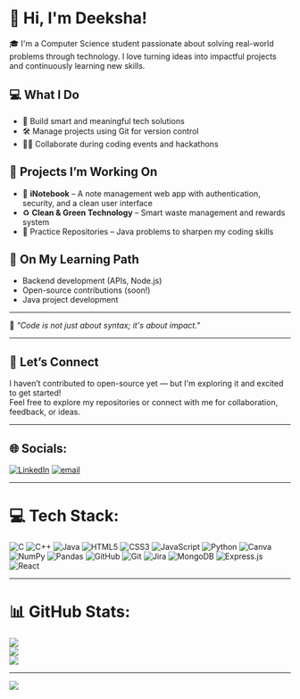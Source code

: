 <!--[![MasterHead](add link which image u want)](https://Deeksha224.io) -->

# 👋 Hi, I'm Deeksha!

🎓 I'm a Computer Science student passionate about solving real-world problems through technology. I love turning ideas into impactful projects and continuously learning new skills.

## 💻 What I Do

- 🧠 Build smart and meaningful tech solutions  
- 🛠️ Manage projects using Git for version control  
- 👩‍💻 Collaborate during coding events and hackathons  

## 🚧 Projects I’m Working On

- 📝 **iNotebook** – A note management web app with authentication, security, and a clean user interface  
- ♻️ **Clean & Green Technology** – Smart waste management and rewards system  
- 📘 Practice Repositories – Java problems to sharpen my coding skills  

## 🌱 On My Learning Path

- Backend development (APIs, Node.js)  
- Open-source contributions (soon!)  
- Java project development

---

🔗 _"Code is not just about syntax; it's about impact."_

---

## 🤝 Let’s Connect

I haven’t contributed to open-source yet — but I'm exploring it and excited to get started!  
Feel free to explore my repositories or connect with me for collaboration, feedback, or ideas.

---

## 🌐 Socials:
[![LinkedIn](https://img.shields.io/badge/LinkedIn-%230077B5.svg?logo=linkedin&logoColor=white)](https://linkedin.com/in/deeksha-agarwal3) [![email](https://img.shields.io/badge/Email-D14836?logo=gmail&logoColor=white)](mailto:agarwaldeeksha246@gmail.com) 

---

# 💻 Tech Stack:
![C](https://img.shields.io/badge/c-%2300599C.svg?style=flat-square&logo=c&logoColor=white) 
![C++](https://img.shields.io/badge/c++-%2300599C.svg?style=flat-square&logo=c%2B%2B&logoColor=white) 
![Java](https://img.shields.io/badge/java-%23ED8B00.svg?style=flat-square&logo=openjdk&logoColor=white) 
![HTML5](https://img.shields.io/badge/html5-%23E34F26.svg?style=flat-square&logo=html5&logoColor=white) 
![CSS3](https://img.shields.io/badge/css3-%231572B6.svg?style=flat-square&logo=css3&logoColor=white)
![JavaScript](https://img.shields.io/badge/javascript-%23323330.svg?style=flat-square&logo=javascript&logoColor=%23F7DF1E) 
![Python](https://img.shields.io/badge/python-3670A0?style=flat-square&logo=python&logoColor=ffdd54) 
![Canva](https://img.shields.io/badge/Canva-%2300C4CC.svg?style=flat-square&logo=Canva&logoColor=white) 
![NumPy](https://img.shields.io/badge/numpy-%23013243.svg?style=flat-square&logo=numpy&logoColor=white) 
![Pandas](https://img.shields.io/badge/pandas-%23150458.svg?style=flat-square&logo=pandas&logoColor=white) 
![GitHub](https://img.shields.io/badge/github-%23121011.svg?style=flat-square&logo=github&logoColor=white) 
![Git](https://img.shields.io/badge/git-%23F05033.svg?style=flat-square&logo=git&logoColor=white) 
![Jira](https://img.shields.io/badge/jira-%230A0FFF.svg?style=flat-square&logo=jira&logoColor=white) 
![MongoDB](https://img.shields.io/badge/MongoDB-%234ea94b.svg?style=flat-square&logo=mongodb&logoColor=white) 
![Express.js](https://img.shields.io/badge/express.js-%23404d59.svg?style=flat-square&logo=express&logoColor=%2361DAFB) 
![React](https://img.shields.io/badge/react-%2320232a.svg?style=flat-square&logo=react&logoColor=%2361DAFB) 

---

# 📊 GitHub Stats:
![](https://github-readme-stats.vercel.app/api?username=Deeksha224&theme=dark&hide_border=false&include_all_commits=false&count_private=false)<br/>
![](https://nirzak-streak-stats.vercel.app/?user=Deeksha224&theme=dark&hide_border=false)<br/>
![](https://github-readme-stats.vercel.app/api/top-langs/?username=Deeksha224&theme=dark&hide_border=false&include_all_commits=false&count_private=false&layout=compact)

---

[![](https://visitcount.itsvg.in/api?id=Deeksha224&icon=10&color=13)](https://visitcount.itsvg.in)

<!-- Proudly created with GPRM ( https://gprm.itsvg.in ) -->
